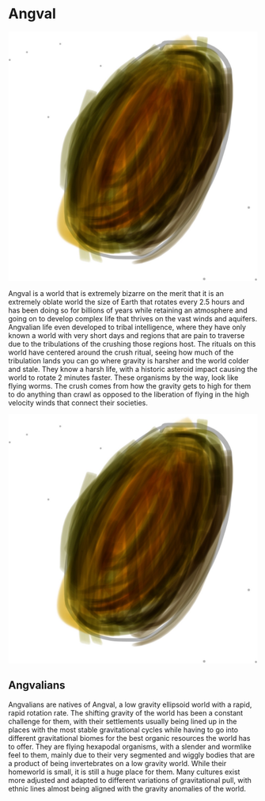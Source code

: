 # Angval

![Spin World](/Stellar_Abyss_Setting_Bible/Photo_Directory/Angval.JPG "Spin World")

Angval is a world that is extremely bizarre on the merit that it is an extremely oblate world the size of Earth that rotates every 2.5 hours and has been doing so for billions of years while retaining an atmosphere and going on to develop complex life that thrives on the vast winds and aquifers.  Angvalian life even developed to tribal intelligence, where they have only known a world with very short days and regions that are pain to traverse due to the tribulations of the crushing those regions host.  The rituals on this world have centered around the crush ritual, seeing how much of the tribulation lands you can go where gravity is harsher and the world colder and stale.  They know a harsh life, with a historic asteroid impact causing the world to rotate 2 minutes faster.  These organisms by the way, look like flying worms.  The crush comes from how the gravity gets to high for them to do anything than crawl as opposed to the liberation of flying in the high velocity winds that connect their societies.  

![Angvalian](/Stellar_Abyss_Setting_Bible/Photo_Directory/Angval.JPG "Spin Sapient")

## Angvalians

Angvalians are natives of Angval, a low gravity ellipsoid world with a rapid, rapid rotation rate.  The shifting gravity of the world has been a constant challenge for them, with their settlements usually being lined up in the places with the most stable gravitational cycles while having to go into different gravitational biomes for the best organic resources the world has to offer.  They are flying hexapodal organisms, with a slender and wormlike feel to them, mainly due to their very segmented and wiggly bodies that are a product of being invertebrates on a low gravity world.  While their homeworld is small, it is still a huge place for them.  Many cultures exist more adjusted and adapted to different variations of gravitational pull, with ethnic lines almost being aligned with the gravity anomalies of the world.  
